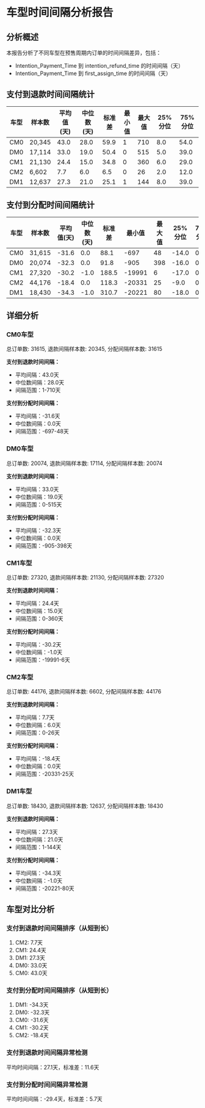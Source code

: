 # 车型时间间隔分析报告
## 分析概述
本报告分析了不同车型在预售周期内订单的时间间隔差异，包括：
- Intention_Payment_Time 到 intention_refund_time 的时间间隔（天）
- Intention_Payment_Time 到 first_assign_time 的时间间隔（天）

## 支付到退款时间间隔统计
| 车型 | 样本数 | 平均值(天) | 中位数(天) | 标准差 | 最小值 | 最大值 | 25%分位 | 75%分位 |
|------|--------|------------|------------|--------|--------|--------|---------|---------|
| CM0 | 20,345 | 43.0 | 28.0 | 59.9 | 1 | 710 | 8.0 | 54.0 |
| DM0 | 17,114 | 33.0 | 19.0 | 50.4 | 0 | 515 | 5.0 | 39.0 |
| CM1 | 21,130 | 24.4 | 15.0 | 34.8 | 0 | 360 | 6.0 | 29.0 |
| CM2 | 6,602 | 7.7 | 6.0 | 6.5 | 0 | 26 | 2.0 | 12.0 |
| DM1 | 12,637 | 27.3 | 21.0 | 25.1 | 1 | 144 | 8.0 | 39.0 |

## 支付到分配时间间隔统计
| 车型 | 样本数 | 平均值(天) | 中位数(天) | 标准差 | 最小值 | 最大值 | 25%分位 | 75%分位 |
|------|--------|------------|------------|--------|--------|--------|---------|---------|
| CM0 | 31,615 | -31.6 | 0.0 | 88.1 | -697 | 48 | -14.0 | 0.0 |
| DM0 | 20,074 | -32.3 | 0.0 | 91.8 | -905 | 398 | -16.0 | 0.0 |
| CM1 | 27,320 | -30.2 | -1.0 | 188.5 | -19991 | 6 | -17.0 | 0.0 |
| CM2 | 44,176 | -18.4 | 0.0 | 118.3 | -20331 | 25 | -9.0 | 0.0 |
| DM1 | 18,430 | -34.3 | -1.0 | 310.7 | -20221 | 80 | -18.0 | 0.0 |

## 详细分析
### CM0车型
总订单数: 31615, 退款间隔样本数: 20345, 分配间隔样本数: 31615

**支付到退款时间间隔：**
- 平均间隔：43.0天
- 中位数间隔：28.0天
- 间隔范围：1-710天

**支付到分配时间间隔：**
- 平均间隔：-31.6天
- 中位数间隔：0.0天
- 间隔范围：-697-48天

### DM0车型
总订单数: 20074, 退款间隔样本数: 17114, 分配间隔样本数: 20074

**支付到退款时间间隔：**
- 平均间隔：33.0天
- 中位数间隔：19.0天
- 间隔范围：0-515天

**支付到分配时间间隔：**
- 平均间隔：-32.3天
- 中位数间隔：0.0天
- 间隔范围：-905-398天

### CM1车型
总订单数: 27320, 退款间隔样本数: 21130, 分配间隔样本数: 27320

**支付到退款时间间隔：**
- 平均间隔：24.4天
- 中位数间隔：15.0天
- 间隔范围：0-360天

**支付到分配时间间隔：**
- 平均间隔：-30.2天
- 中位数间隔：-1.0天
- 间隔范围：-19991-6天

### CM2车型
总订单数: 44176, 退款间隔样本数: 6602, 分配间隔样本数: 44176

**支付到退款时间间隔：**
- 平均间隔：7.7天
- 中位数间隔：6.0天
- 间隔范围：0-26天

**支付到分配时间间隔：**
- 平均间隔：-18.4天
- 中位数间隔：0.0天
- 间隔范围：-20331-25天

### DM1车型
总订单数: 18430, 退款间隔样本数: 12637, 分配间隔样本数: 18430

**支付到退款时间间隔：**
- 平均间隔：27.3天
- 中位数间隔：21.0天
- 间隔范围：1-144天

**支付到分配时间间隔：**
- 平均间隔：-34.3天
- 中位数间隔：-1.0天
- 间隔范围：-20221-80天


## 车型对比分析
### 支付到退款时间间隔排序（从短到长）
1. CM2: 7.7天
2. CM1: 24.4天
3. DM1: 27.3天
4. DM0: 33.0天
5. CM0: 43.0天

### 支付到分配时间间隔排序（从短到长）
1. DM1: -34.3天
2. DM0: -32.3天
3. CM0: -31.6天
4. CM1: -30.2天
5. CM2: -18.4天

### 支付到退款时间间隔异常检测
平均时间间隔：27.1天，标准差：11.6天


### 支付到分配时间间隔异常检测
平均时间间隔：-29.4天，标准差：5.7天

